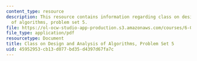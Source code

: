 ```yaml
---
content_type: resource
description: This resource contains information regarding class on design and analysis
  of algorithms, problem set 5.
file: https://ol-ocw-studio-app-production.s3.amazonaws.com/courses/6-046j-design-and-analysis-of-algorithms-spring-2015/45952953cb13d077bd35d4397d67fa7c_MIT6_046JS15_pset5.pdf
file_type: application/pdf
resourcetype: Document
title: Class on Design and Analysis of Algorithms, Problem Set 5
uid: 45952953-cb13-d077-bd35-d4397d67fa7c
---
```

